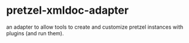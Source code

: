 # pretzel-xmldoc-adapter
an adapter to allow tools to create and customize pretzel instances with plugins (and run them).
